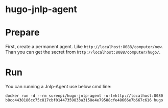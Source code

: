 # hugo-jnlp-agent

# Prepare

First, create a permanent agent. Like `http://localhost:8088/computer/new`. Than you can get the secret from `http://localhost:8088/computer/hugo/`.

# Run

You can running a Jnlp-Agent use below cmd line:

`docker run -d --rm surenpi/hugo-jnlp-agent -url=http://localhost:8080 b8cc4438186cc75c817cbf01447359833a3158e4e79588cfe48666e7b667c616 hugo`
